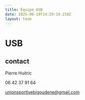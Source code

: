 ```yaml
---
title: Équipe USB
date: 2025-06-19T14:29:19.210Z
layout: team
---
```


# USB



## contact 

Pierre Huitric 

06 42 37 91 64

unionsportivebigoudene@gmail.com


